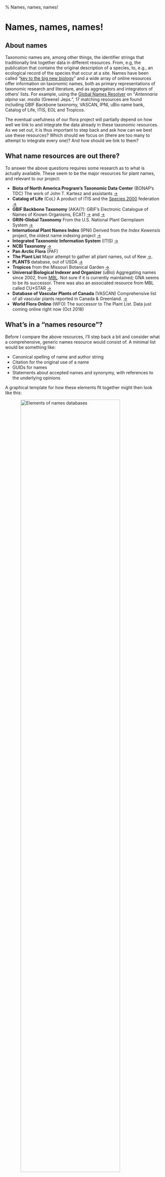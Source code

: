 % Names, names, names!

# Names, names, names!

## About names

Taxonomic names are, among other things, the identifier strings that
traditionally link together data in different resources. From, e.g,
the publication that contains the original description of a species,
to, e.g., an ecological record of the species that occur at a
site. Names have been called
“[key to the big new biology](https://doi.org/10.1016/j.tree.2010.09.004)”
and a wide array of online resources offer information on taxonomic
names, both as primary representations of taxonomic research and
literature, and as aggregators and integrators of others’ lists. For
example, using the
[Global Names Resolver](http://resolver.globalnames.org/) on
“_Antennaria alpina_ var. _media_ (Greene) Jeps.”, 17 matching
resources are found including GBIF Backbone taxonomy, VASCAN, IPNI,
uBio name bank, Catalog of Life, ITIS, EOL and Tropicos.

The eventual usefulness of our flora project will partially depend on
how well we link to and integrate the data already in these taxonomic
resources. As we set out, it is thus important to step back and ask
how can we best use these resources?  Which should we focus on
(there are too many to attempt to integrate every one)? And how should
we link to them?  

## What name resources are out there?

To answer the above questions requires some research as to what is
actually available. These seem to be the major resources for plant
names, and relevant to our project:

 * **Biota of North America Program’s Taxonomic Data Center** (BONAP’s TDC) The work of John T. Kartesz and assistants [→](http://www.bonap.org/) 
 * **Catalog of Life** (CoL) A product of ITIS and the
   [Species 2000](http://www.sp2000.org/) federation
   [→](http://www.catalogueoflife.org/col/)
 * **GBIF Backbone Taxonomy** (AKA(?): GBIF’s Electronic Catalogue of
   Names of Known Organisms, ECAT)
   [→](https://www.gbif.org/dataset/d7dddbf4-2cf0-4f39-9b2a-bb099caae36c)
   and [→](https://github.com/gbif/checklistbank)
 * **GRIN-Global Taxonomy** From the U.S. National Plant Germplasm
     System [→](https://npgsweb.ars-grin.gov/gringlobal/search.aspx)
 * **International Plant Names Index** (IPNI) Derived from the _Index
     Kewensis_ project, the oldest name indexing project
     [→](http://www.ipni.org/)
 * **Integrated Taxonomic Information System** (ITIS) [→](https://www.itis.gov/)
 * **NCBI Taxonomy** [→](https://www.ncbi.nlm.nih.gov/taxonomy)
 * **Pan Arctic Flora** (PAF)
 * **The Plant List** Major attempt to gather all plant names, out of
     Kew [→](http://www.theplantlist.org/).
 * **PLANTS** database, out of USDA
     [→](https://plants.sc.egov.usda.gov/java/)
 * **Tropicos** from the Missouri Botanical Garden
     [→](http://www.tropicos.org/)
 * **Universal Biological Indexer and Organizer** (uBio) Aggregating
     names since 2002, from [MBL](http://www.mbl.edu/). Not sure if it
     is currently maintained; GNA seems to be its successor. There was
     also an associated resource from MBL called CU*STAR
     [→](http://ubio.org)
 * **Database of Vascular Plants of Canada** (VASCAN) Comprehensive
     list of all vascular plants reported in Canada & Greenland. 
     [→](http://data.canadensys.net/vascan/search)
 * **World Flora Online** (WFO) The successor to The Plant List. Data just
     coming online right now (Oct 2018)
     
## What’s in a “names resource”?

Before I compare the above resources, I’ll step back a bit and
consider what a comprehensive, generic names resource would consist
of. A minimal list would be something like:

 * Canonical spelling of name and author string
 * Citation for the original use of a name
 * GUIDs for names
 * Statements about accepted names and synonymy, with
   references to the underlying opinions

A graphical template for how these elements
fit together might then look like this:

<img src="../img/nameparts.png" alt="Elements of names databases" style="width:80%;margin-left: auto; margin-right: auto; display:block;"/>

I’ve also added basic distribution data to the above graph. Our
project is not yet attempting to integrating occurences, but since we
are working on a regional flora, we need to restrict the list of taxa
to just those occuring in Alaska, and a number of online name
resources also offer presence or absence by greographical region (BONAP,
USDA-PLANTS).

## How do the names resources compare?

Here’s a breakdown of different online names resources relevant to our
Alaska flora project. I’ve divided them into two classes: 1) those
primarily containing _original_ online representations of names
databases and/or primary taxonomic literature, and 2) aggregators that
primarily integrate and _re-serve_ data from the first class. This
classification is imperfect, since many resources in class (2) also
incorporate primary data (e.g., The Plant List, the Catalog of Life,
uBIO, ?WFO), as well as involve manual checking of names, which is a form of
primary data generation. This classification is only with reference to
serving taxonomic names; “aggregators” for names may be primary
sources for other data (e.g., distribution data in USDA PLANTS).

<table>
  <tr>
    <th>Resource</th>
    <th>GUIDs (A2, C4)</th>
    <th>Orig. publ. (A3)</th>
    <th>Status (B1, C1, C3)</th>
    <th>Status ref. (B2, C2)</th>
    <th>Distrib.(D1)/(D2)</th>
    <th>API</th>
    <th>Source desc.</th>
  </tr>
  
  <tr>
    <td colspan="8"><i>1. Primary data sources</i></td>
  </tr>

  <!-- IPNI -->
  <tr>
    <td><b>IPNI</b></td>
    <td>Y</td>
    <td>Y</td>
    <td>n</td>
    <td>n</td>
    <td>n / n</td>
    <td>Y</td>
    <td><a href="http://www.ipni.org/understand_the_data.html">Y</a></td>
  </tr>

  <!-- TROPICOS -->
  <tr>
    <td><b>Tropicos</b></td>
    <td>Y</td>
    <td>Y</td>
    <td>Y</td>
    <td>Y</td>
    <td>Y / Y</td>
    <td>Y</td>
    <td>n [6]</td>
  </tr>


  <!-- GRIN -->
  <tr>
    <td><b>GRIN</b></td>
    <td>Y</td>
    <td>~ [1]</td>
    <td>Y</td>
    <td>~ [1]</td>
    <td>Y / ~ [1]</td>
    <td>N</td>
    <td><a href="https://npgsweb.ars-grin.gov/gringlobal/taxon/abouttaxonomy.aspx">Y</a></td>
  </tr>

  <!-- BONAP -->
  <tr>
    <td><b>BONAP</b></td>
    <td>N</td>
    <td>[1]</td>
    <td>[3]</td>
    <td>[1]</td>
    <td>Y / [1]</td>
    <td>[3]</td>
    <td><a href="http://www.bonap.org/Documentation.html">Y</a></td>
  </tr>

  <!-- VASCAN -->
  <tr>
    <td><b>VASCAN</b></td>
    <td>~ [2]</td>
    <td>n</td>
    <td>Y</td>
    <td>Y</td>
    <td>Y / n</td>
    <td>n</td>
    <td><a href="http://data.canadensys.net/vascan/about">Y</a></td>
  </tr>

  <!-- PAF -->
  <tr>
    <td><b>PAF</b> [5] </td>
    <td>~ [2]</td>
    <td>Y</td>
    <td>Y</td>
    <td>~</td>
    <td>Y / ~</td>
    <td>n</td>
    <td><a href="http://nhm2.uio.no/paf/introduction#section-1.2">Y</a></td>
  </tr>

  <!-- Class 2 --> 
  <tr>
    <td colspan="8"><i>2. Aggregators</i></td>
  </tr>
  <!-- COL -->
  <tr>
    <td><b>COL</b></td>
    <td>?</td>
    <td>?</td>
    <td>?</td>
    <td>?</td>
    <td>? / ?</td>
    <td>?</td>
    <td>?</td>
  </tr>
  <!-- PLANTS -->
  <tr>
    <td><b>PLANTS</b></td>
    <td>Y</td>
    <td>[1]</td>
    <td>Y</td>
    <td>[1]</td>
    <td>Y / [1]</td>
    <td>Y</td>
    <td>N</td>
  </tr>
  <!-- uBio -->
  <tr>
    <td><b>uBio</b></td>
    <td>Y</td>
    <td>n</td>
    <td>Y</td>
    <td>n</td>
    <td>n / n</td>
    <td>Y</td>
    <td><a href="http://ubio.org/index.php?pagename=name_sources">Y</a></td>
  </tr>
  <!-- The Plant List -->
  <tr>
    <td><b>The Plant List</b></td>
    <td>Y</td>
    <td>Y</td>
    <td>Y</td>
    <td>n</td>
    <td>n / n</td>
    <td>Y</td>
    <td><a href="http://www.theplantlist.org/1.1/about/">Y</a></td>
  </tr>
  <tr>
    <td><b>ITIS</b></td>
    <td>Y</td>
    <td>n</td>
    <td>Y</td>
    <td>n</td>
    <td>n / n</td>
    <td>Y</td>
    <td><a href="https://www.itis.gov/itis_primer.html">Y</a></td>
  </tr>
  <tr>
    <td><b>GBIF</b></td>
    <td>Y</td>
    <td>[4]</td>
    <td>[4]</td>
    <td>[4]</td>
    <td>Y / Y</td>
    <td>Y</td>
    <td>Y: <a href="https://github.com/gbif/checklistbank/blob/master/checklistbank-nub/nub-sources.tsv">1</a><a href="https://www.gbif.org/dataset/d7dddbf4-2cf0-4f39-9b2a-bb099caae36c">2</a></td>
  </tr>
  <tr>
    <td><b>NCBI</b></td>
    <td>Y</td>
    <td>n</td>
    <td>n</td>
    <td>n</td>
    <td>n / n</td>
    <td>Y</td>
    <td><a href="https://www.ncbi.nlm.nih.gov/books/NBK21100/">Y</a></td>
  </tr>

  <!-- WFO -->
  <tr>
    <td><b>WFO</b></td>
    <td>?</td>
    <td>?</td>
    <td>?</td>
    <td>?</td>
    <td>? / ?</td>
    <td>?</td>
    <td><a href="https://www.ncbi.nlm.nih.gov/books/NBK21100/">?</a></td>
  </tr>
  

</table>

<i>Notes on this table</i>: 

 * Columns:
    * Codes in the header (e.g., “C1”) refer to graph above
    * ‘API’ - the existence of an API or structured data dump
    * ‘Source desc.’ - how clearly (and/or easily) it is to find out exactly 
       how the data were compiled. 
 * Cell values: ‘Y’- yes, ‘n’ - no; ‘~’ - partial. 
 * Footnotes:
    1. General lists of documentation provided without indication of what
       the publications are evidence for
    2. Internal accession numbers evident, but probably not intended as 
       permanent GUIDs
    3. Synonymy lists on this [page](http://bonap.net/TDC/Nomenclator) can be 
       accessed using (e.g.) `curl -d searchText=Castilleja "http://bonap.net/TDC/Nomenclator/NomenclatorLists`
    4. Via Catalogue of Life.
    5. Because Dave Murray contributed to both the ALA checklist and
       PAF, PAF is less a general name resource than a local list to
       be integrated (see below). However it is useful to list it here
       for comparison.
    6. But see: “The History of Tropicos”, by Rebecca Rea
       (unpub. report), and “Tropicos: the Missouri Botanical Garden
       Plant Database” by Marshall Crosby and George Van Brunt in
       _Nature Notes_, 2011, 83(6): 11-13
       ([file](http://www.wgnss.org/uploads/2/5/0/0/25004974/2012_06_naturenotes.pdf)). Thanks to Heather Stimmel @ MOBOT for sharing these. 

## Data flow
    
In deciding which data to incorporate and how to use available GUIDs,
it’s necessary to understand the flow of primary data through the
aggregators. Here’s a sketch of my understanding of how these data
flow. As with the rest of this blog post, I may have missed resources
or misinterpreted what I read on the websites, and I invite you to
correct me with a comment below.

<img src="../img/namesflow.png" alt="Flow of data through aggregators" style="width:80%;margin-left: auto; margin-right: auto; display:block;"/>


## Using these data <a href="#data">*</a>



Our need to is reconcile the names we already have (in ALA, ACCS lsit, and PAF) to existing resources. 

The first step of our data integration project is reconcile existing
data sets about the taxonomy of Alaska plants with external names
resources that will permit linkage to the larger world of plant
information. In the “local” class, I include:

 * The existing [ALA Alaskan Plant Checklist](ALA_checklist.html)
   (~4,000 names), developed by Dave Murray and colleagues at ALA over
   the past ~30 years
 * The [checklist](https://floraofalaska.org/comprehensive-checklist/)
   developed by botanists at the
   [Alsakan Alaska Center for Conservation Science](http://accs.uaa.alaska.edu/), managed by [Timm Nawrocki](http://accs.uaa.alaska.edu/staff/timm-nawrocki/)
   (~11,700 names, combining the ALA checklist with other data)
  * The [Pan-arctic flora](http://nhm2.uio.no/paf/), which will be a
    core resource for the new Alaska flora and was also edited by Dave
    Murray, and,
  * The scanned, OCR version of Hultén’s flora

Each of these may have binomial and author spelling variations that
have not been fuzzy matched and “pinned” to a canonical string in a
shared, online resource (such as the International Plant Names Index).

Prior to the Name Resolver to the Global Names Architecture, the name
reconciliation strategy might have been:

 1. To assemble a local ‘canonical’ list of external names, sources
    and GUIDs to which we could reconcile our local lists. We could try
    to reconcile every relevant online list with every other online
    list, but this `(n*n-1)/2` comparison would be hugely
    time-consuming, and, given also that different online lists vary
    in their “value” (see below), our strategy would instead be to grow
    a single list of external names by ranking potential resources
    (e.g., `IPNI > The Plant List > ...`) and reconciling subsequent
    additions to that growing list. E.g. `A; A compare B gives Ab; C
    compare Ab gives Abc; D...`).
  2. Reconcile our local list of Alaska names to the canonical list.

Now, with the existence of GNR, we can send each local name to the GNR
API, and recive back matches for online names servers and their GUIDs
for our names. We can store local i) our local name, ii) the canonical
name for each match and its GUID according to each online resource,
iii) metadata about the match (e.g., “according to GNR on
<date>”). Taxa that don’t match, or match with low values, will need
to be examined by hand, and if found to be valid (in a variety of
senses), accepted to the local canonical list.

A huge amount of thought and effort has gone into creating online
names resources, but no single online list exists to which we can
reconcile our names, and from there link out to all other online plant
data (taxonomic, occurence, etc). 

!!! No! GNA _will_ give guids for all units!



This blog post (probably the first of several on names) is about our
strategy for assembling this ‘canonical’ list of external names, sources
and GUIDs.

----



  






Criteria:

Original source vs. aggregator
Easy of data access (dump/API)

Rank:
IPNI, PAF, PL, USDA PLANTS




 But these
character strings (e.g., _Antennaria alpina_ var. _media_ (Greene)
Jeps.) have a number of problems when used as identifiers for linking
information about biological organisms. They can refer to different
concepts of a taxon by different taxonomists - more on this
later. They are also highly prone to copying errors: misspellings of
the Latin binomial, and variation in abbreviating the author string.
This was less of a problem when all data processing was mediated by a
human researcher, but a large problem for computers.  Hence the value
of using an external GUID (Globally Unique Identifier) to stand in for
the name, when linking data.  The big question for us as we start this
project is which system of GUIDs will be most effective. There are now
many 




Make a graph: 

 Base taxonomic research on L (IPNI, PAF...) - also symbols for API/website
 Aggregators in middle and on right (PL, ...) 

State: we want to use Base Tax resources that have web access as priorities...

Original sources

 * IPNI
 
 * GRIN Taxonomy for Plants
 * INGL Index Nominum Genericorum
 * NCBI

 * Mabberly 
 
 * IRMNG

 * TNRS
 * ALA
 
 * CiteBank
 * BHL
 
 * TAXAMATCH (Tony Rees)

 * Index Fungorum
 * PAF
 * BioCASE
 * EoL
 * FNA/eFloras
 
 * PESI  (
http://www.eu-nomen.eu/
 ) 

 * Catalog of Life yes API
 * Species 2000
 * ITIS  yes API - https://www.itis.gov/ITISWebService/services/ITISService/getFullRecordFromTSN?tsn=527195 (but no original source info)

 * The Plant List
 * USDA PLANTS - cannot access literature data.
 * Topicos

Agregators

 * ION: Index of Organismal Names
 * uBio
 * GNA (GNR, GNUB - not working, BioGUID - not working...)
 * ECAT (from GBIF)
 
 * BONAP
 
 * VASCAN
 
Synonymic Checklists of the Vascular Plants of the World
Short name: 	World Plants
Version: 	Apr 2018
Release date: 	2018-04-13
Authors/editors: 	Hassler M.


Cannot use CoL because the webservice does says Infraspecific but does not give var., f. or ssp.!!!!

----

(<a name="data">*</a>) The word “data” - singular or plural?! This [review in Wikipedia](https://en.wikipedia.org/wiki/Data_(word)) is helpful. I’ll probably mix the singular/plural usage here, inconsistently, as I do in daily speech!

----

Frustrated how hard it is to find how each list was put together!

<!-- literature and plazi.org -->

Consider: 

* https://plants.sc.egov.usda.gov/java/reference?symbol=CACAA
 * https://npgsweb.ars-grin.gov/gringlobal/taxon/abouttaxonomy.aspx?language=en&chapter=hist
 * https://www.gbif.org/dataset/d7dddbf4-2cf0-4f39-9b2a-bb099caae36c
 * http://plazi.org/about/members/
 * http://globalnames.org/bibliography/


